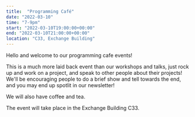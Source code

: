 ```yaml
---
title:  "Programming Café"
date: "2022-03-10"
time: "7-9pm"
start: "2022-03-10T19:00:00+00:00"
end: "2022-03-10T21:00:00+00:00"
location: "C33, Exchange Building"
---
```


Hello and welcome to our programming cafe events!

This is a much more laid back event than our workshops and talks, just rock up and work on a project, and speak to other people about their projects!
We'll be encouraging people to do a brief show and tell towards the end, and you may end up spotlit in our newsletter!

We will also have coffee and tea.

The event will take place in the Exchange Building C33.
